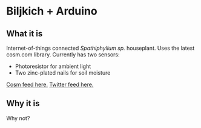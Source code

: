 # Biljkich + Arduino

## What it is
Internet-of-things connected *Spathiphyllum sp.* houseplant. Uses the latest cosm.com library.
Currently has two sensors:
 * Photoresistor for ambient light
 * Two zinc-plated nails for soil moisture

[Cosm feed here.](https://cosm.com/feeds/87022)
[Twitter feed here.](https://twitter.com/biljkich)

## Why it is
Why not?

